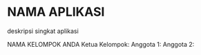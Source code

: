 # NAMA APLIKASI
deskripsi singkat aplikasi

NAMA KELOMPOK ANDA
Ketua Kelompok:
Anggota 1:
Anggota 2:
